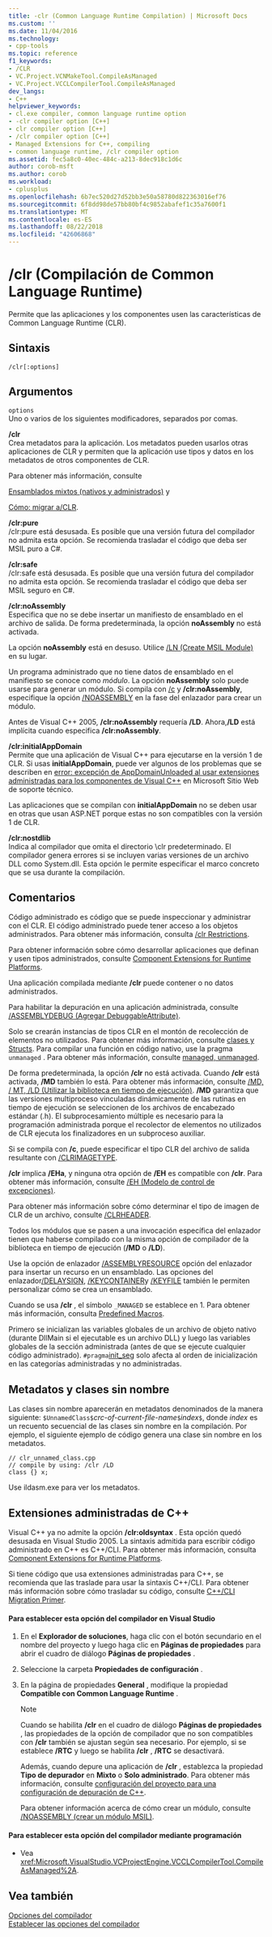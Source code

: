 ```yaml
---
title: -clr (Common Language Runtime Compilation) | Microsoft Docs
ms.custom: ''
ms.date: 11/04/2016
ms.technology:
- cpp-tools
ms.topic: reference
f1_keywords:
- /CLR
- VC.Project.VCNMakeTool.CompileAsManaged
- VC.Project.VCCLCompilerTool.CompileAsManaged
dev_langs:
- C++
helpviewer_keywords:
- cl.exe compiler, common language runtime option
- -clr compiler option [C++]
- clr compiler option [C++]
- /clr compiler option [C++]
- Managed Extensions for C++, compiling
- common language runtime, /clr compiler option
ms.assetid: fec5a8c0-40ec-484c-a213-8dec918c1d6c
author: corob-msft
ms.author: corob
ms.workload:
- cplusplus
ms.openlocfilehash: 6b7ec520d27d52bb3e50a58780d822363016ef76
ms.sourcegitcommit: 6f8dd98de57bb80bf4c9852abafef1c35a7600f1
ms.translationtype: MT
ms.contentlocale: es-ES
ms.lasthandoff: 08/22/2018
ms.locfileid: "42606868"
---
```

# <a name="clr-common-language-runtime-compilation"></a>/clr (Compilación de Common Language Runtime)
Permite que las aplicaciones y los componentes usen las características de Common Language Runtime (CLR).  
  
## <a name="syntax"></a>Sintaxis  
  
```  
/clr[:options]  
```  
  
## <a name="arguments"></a>Argumentos  
 `options`  
 Uno o varios de los siguientes modificadores, separados por comas.  
  
 **/clr**  
 Crea metadatos para la aplicación. Los metadatos pueden usarlos otras aplicaciones de CLR y permiten que la aplicación use tipos y datos en los metadatos de otros componentes de CLR.  
  
 Para obtener más información, consulte  
  
 [Ensamblados mixtos (nativos y administrados)](../../dotnet/mixed-native-and-managed-assemblies.md) y  
  
 [Cómo: migrar a/CLR](../../dotnet/how-to-migrate-to-clr.md).  
  
 **/clr:pure**  
 /clr:pure está desusada. Es posible que una versión futura del compilador no admita esta opción. Se recomienda trasladar el código que deba ser MSIL puro a C#.  
  
 **/clr:safe**  
 /clr:safe está desusada. Es posible que una versión futura del compilador no admita esta opción. Se recomienda trasladar el código que deba ser MSIL seguro en C#. 
  
 **/clr:noAssembly**  
 Especifica que no se debe insertar un manifiesto de ensamblado en el archivo de salida. De forma predeterminada, la opción **noAssembly** no está activada.  
  
 La opción **noAssembly** está en desuso. Utilice [/LN (Create MSIL Module)](../../build/reference/ln-create-msil-module.md) en su lugar.  
  
 Un programa administrado que no tiene datos de ensamblado en el manifiesto se conoce como *módulo*. La opción **noAssembly** solo puede usarse para generar un módulo. Si compila con [/c](../../build/reference/c-compile-without-linking.md) y **/clr:noAssembly**, especifique la opción [/NOASSEMBLY](../../build/reference/noassembly-create-a-msil-module.md) en la fase del enlazador para crear un módulo.  
  
 Antes de Visual C++ 2005, **/clr:noAssembly** requería **/LD**. Ahora,**/LD** está implícita cuando especifica **/clr:noAssembly**.  
  
 **/clr:initialAppDomain**  
 Permite que una aplicación de Visual C++ para ejecutarse en la versión 1 de CLR. Si usas **initialAppDomain**, puede ver algunos de los problemas que se describen en [error: excepción de AppDomainUnloaded al usar extensiones administradas para los componentes de Visual C++](http://go.microsoft.com/fwlink/p/?linkid=169465) en Microsoft Sitio Web de soporte técnico.  
  
 Las aplicaciones que se compilan con **initialAppDomain** no se deben usar en otras que usan ASP.NET porque estas no son compatibles con la versión 1 de CLR.  
  
 **/clr:nostdlib**  
 Indica al compilador que omita el directorio \clr predeterminado. El compilador genera errores si se incluyen varias versiones de un archivo DLL como System.dll. Esta opción le permite especificar el marco concreto que se usa durante la compilación.  
  
## <a name="remarks"></a>Comentarios  
 Código administrado es código que se puede inspeccionar y administrar con el CLR. El código administrado puede tener acceso a los objetos administrados. Para obtener más información, consulta [/clr Restrictions](../../build/reference/clr-restrictions.md).  
  
 Para obtener información sobre cómo desarrollar aplicaciones que definan y usen tipos administrados, consulte [Component Extensions for Runtime Platforms](../../windows/component-extensions-for-runtime-platforms.md).  
  
 Una aplicación compilada mediante **/clr** puede contener o no datos administrados.  
  
 Para habilitar la depuración en una aplicación administrada, consulte [/ASSEMBLYDEBUG (Agregar DebuggableAttribute)](../../build/reference/assemblydebug-add-debuggableattribute.md).  
  
 Solo se crearán instancias de tipos CLR en el montón de recolección de elementos no utilizados. Para obtener más información, consulte [clases y Structs](../../windows/classes-and-structs-cpp-component-extensions.md). Para compilar una función en código nativo, use la pragma `unmanaged` . Para obtener más información, consulte [managed, unmanaged](../../preprocessor/managed-unmanaged.md).  
  
 De forma predeterminada, la opción **/clr** no está activada. Cuando **/clr** está activada, **/MD** también lo está. Para obtener más información, consulte [/MD, / MT, /LD (Utilizar la biblioteca en tiempo de ejecución)](../../build/reference/md-mt-ld-use-run-time-library.md). **/MD** garantiza que las versiones multiproceso vinculadas dinámicamente de las rutinas en tiempo de ejecución se seleccionen de los archivos de encabezado estándar (.h). El subprocesamiento múltiple es necesario para la programación administrada porque el recolector de elementos no utilizados de CLR ejecuta los finalizadores en un subproceso auxiliar.  
  
 Si se compila con **/c**, puede especificar el tipo CLR del archivo de salida resultante con [/CLRIMAGETYPE](../../build/reference/clrimagetype-specify-type-of-clr-image.md).  
  
 **/clr** implica **/EHa**, y ninguna otra opción de **/EH** es compatible con **/clr**. Para obtener más información, consulte [/EH (Modelo de control de excepciones)](../../build/reference/eh-exception-handling-model.md).  
  
 Para obtener más información sobre cómo determinar el tipo de imagen de CLR de un archivo, consulte [/CLRHEADER](../../build/reference/clrheader.md).  
  
 Todos los módulos que se pasen a una invocación específica del enlazador tienen que haberse compilado con la misma opción de compilador de la biblioteca en tiempo de ejecución (**/MD** o **/LD**).  
  
 Use la opción de enlazador [/ASSEMBLYRESOURCE](../../build/reference/assemblyresource-embed-a-managed-resource.md) opción del enlazador para insertar un recurso en un ensamblado. Las opciones del enlazador[/DELAYSIGN](../../build/reference/delaysign-partially-sign-an-assembly.md), [/KEYCONTAINER](../../build/reference/keycontainer-specify-a-key-container-to-sign-an-assembly.md)y [/KEYFILE](../../build/reference/keyfile-specify-key-or-key-pair-to-sign-an-assembly.md) también le permiten personalizar cómo se crea un ensamblado.  
  
 Cuando se usa **/clr** , el símbolo `_MANAGED` se establece en 1. Para obtener más información, consulta [Predefined Macros](../../preprocessor/predefined-macros.md).  
  
 Primero se inicializan las variables globales de un archivo de objeto nativo (durante DllMain si el ejecutable es un archivo DLL) y luego las variables globales de la sección administrada (antes de que se ejecute cualquier código administrado). `#pragma`[init_seg](../../preprocessor/init-seg.md) solo afecta al orden de inicialización en las categorías administradas y no administradas.  
  
## <a name="metadata-and-unnamed-classes"></a>Metadatos y clases sin nombre  
 Las clases sin nombre aparecerán en metadatos denominados de la manera siguiente: `$UnnamedClass$`*crc-of-current-file-name*`$`*index*`$`, donde *index* es un recuento secuencial de las clases sin nombre en la compilación. Por ejemplo, el siguiente ejemplo de código genera una clase sin nombre en los metadatos.  
  
```  
// clr_unnamed_class.cpp  
// compile by using: /clr /LD  
class {} x;  
```  
  
 Use ildasm.exe para ver los metadatos.  
  
## <a name="managed-extensions-for-c"></a>Extensiones administradas de C++  
 Visual C++ ya no admite la opción **/clr:oldsyntax** . Esta opción quedó desusada en Visual Studio 2005. La sintaxis admitida para escribir código administrado en C++ es C++/CLI. Para obtener más información, consulta [Component Extensions for Runtime Platforms](../../windows/component-extensions-for-runtime-platforms.md).  
  
 Si tiene código que usa extensiones administradas para C++, se recomienda que las traslade para usar la sintaxis C++/CLI. Para obtener más información sobre cómo trasladar su código, consulte [C++/CLI Migration Primer](../../dotnet/cpp-cli-migration-primer.md).  
  
#### <a name="to-set-this-compiler-option-in-visual-studio"></a>Para establecer esta opción del compilador en Visual Studio  
  
1.  En el **Explorador de soluciones**, haga clic con el botón secundario en el nombre del proyecto y luego haga clic en **Páginas de propiedades** para abrir el cuadro de diálogo **Páginas de propiedades** .  
  
2.  Seleccione la carpeta **Propiedades de configuración** .  
  
3.  En la página de propiedades **General** , modifique la propiedad **Compatible con Common Language Runtime** .  
  
    > [!NOTE]
    >  Cuando se habilita **/clr** en el cuadro de diálogo **Páginas de propiedades** , las propiedades de la opción de compilador que no son compatibles con **/clr** también se ajustan según sea necesario. Por ejemplo, si se establece **/RTC** y luego se habilita **/clr** , **/RTC** se desactivará.  
    >   
    >  Además, cuando depure una aplicación de **/clr** , establezca la propiedad **Tipo de depurador** en **Mixto** o **Solo administrado**. Para obtener más información, consulte [configuración del proyecto para una configuración de depuración de C++](/visualstudio/debugger/project-settings-for-a-cpp-debug-configuration).  
  
     Para obtener información acerca de cómo crear un módulo, consulte [/NOASSEMBLY (crear un módulo MSIL)](../../build/reference/noassembly-create-a-msil-module.md).  
  
#### <a name="to-set-this-compiler-option-programmatically"></a>Para establecer esta opción del compilador mediante programación  
  
-   Vea <xref:Microsoft.VisualStudio.VCProjectEngine.VCCLCompilerTool.CompileAsManaged%2A>.  
  
## <a name="see-also"></a>Vea también  
 [Opciones del compilador](../../build/reference/compiler-options.md)   
 [Establecer las opciones del compilador](../../build/reference/setting-compiler-options.md)